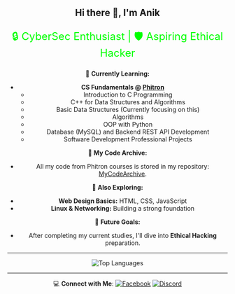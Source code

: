 <div align="center">

## Hi there 👋, I'm Anik

<p style="font-size: 24px; color: #00ff00;">
  🔒 CyberSec Enthusiast | 🛡️ Aspiring Ethical Hacker
</p>

🌱 **Currently Learning:**

- **CS Fundamentals @ [Phitron](https://www.phitron.io)**
  - Introduction to C Programming
  - C++ for Data Structures and Algorithms
  - Basic Data Structures (Currently focusing on this)
  - Algorithms
  - OOP with Python
  - Database (MySQL) and Backend REST API Development
  - Software Development Professional Projects

📂 **My Code Archive:**

- All my code from Phitron courses is stored in my repository: [MyCodeArchive](https://github.com/2023-anik/MyCodeArchive).

🎨 **Also Exploring:**

- **Web Design Basics:** HTML, CSS, JavaScript
- **Linux & Networking:** Building a strong foundation

🎯 **Future Goals:**

- After completing my current studies, I'll dive into **Ethical Hacking** preparation.

---

<!-- ![Anik's GitHub stats](https://github-readme-stats.vercel.app/api?username=2023-anik&show_icons=true&theme=radical) -->
![Top Languages](https://github-readme-stats.vercel.app/api/top-langs/?username=2023-anik&layout=compact&theme=radical)

---

💻 **Connect with Me**:
[![Facebook](https://img.shields.io/badge/Facebook-1877F2?style=for-the-badge&logo=facebook&logoColor=white)](https://www.facebook.com/profile.php?id=61556848215474)
[![Discord](https://img.shields.io/badge/Discord-7289DA?style=for-the-badge&logo=discord&logoColor=white)](https://discord.com/channels/@me/1245105272691621889)

</div>
